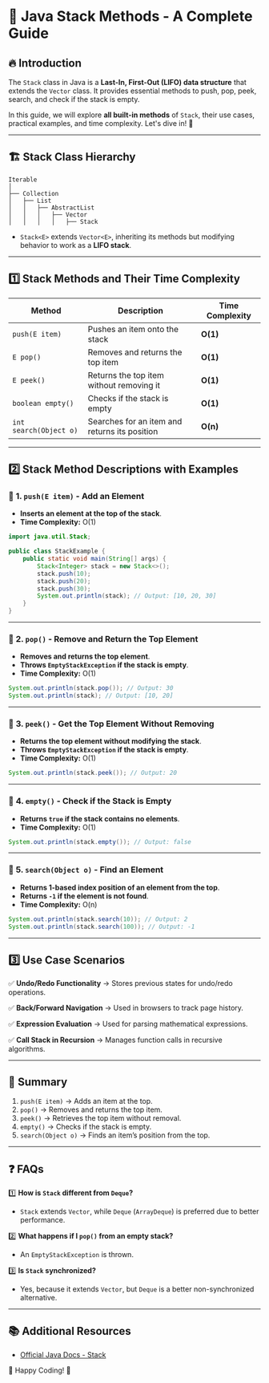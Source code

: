 # 📌 Java Stack Methods - A Complete Guide

## 🔥 Introduction

The `Stack` class in Java is a **Last-In, First-Out (LIFO) data structure** that extends the `Vector` class. It provides essential methods to push, pop, peek, search, and check if the stack is empty.

In this guide, we will explore **all built-in methods** of `Stack`, their use cases, practical examples, and time complexity. Let's dive in! 🚀

---

## 🏗 Stack Class Hierarchy

```plaintext
Iterable
│
├── Collection
│   ├── List
│   │   ├── AbstractList
│   │   │   ├── Vector
│   │   │   │   ├── Stack
```

- `Stack<E>` extends `Vector<E>`, inheriting its methods but modifying behavior to work as a **LIFO stack**.

---

## **1️⃣ Stack Methods and Their Time Complexity**

| Method | Description | Time Complexity |
|--------|------------|----------------|
| `push(E item)` | Pushes an item onto the stack | **O(1)** |
| `E pop()` | Removes and returns the top item | **O(1)** |
| `E peek()` | Returns the top item without removing it | **O(1)** |
| `boolean empty()` | Checks if the stack is empty | **O(1)** |
| `int search(Object o)` | Searches for an item and returns its position | **O(n)** |

---

## **2️⃣ Stack Method Descriptions with Examples**

### 📝 **1. `push(E item)` - Add an Element**

- **Inserts an element at the top of the stack**.
- **Time Complexity:** O(1)

```java
import java.util.Stack;

public class StackExample {
    public static void main(String[] args) {
        Stack<Integer> stack = new Stack<>();
        stack.push(10);
        stack.push(20);
        stack.push(30);
        System.out.println(stack); // Output: [10, 20, 30]
    }
}
```

---

### 📝 **2. `pop()` - Remove and Return the Top Element**

- **Removes and returns the top element**.
- **Throws `EmptyStackException` if the stack is empty**.
- **Time Complexity:** O(1)

```java
System.out.println(stack.pop()); // Output: 30
System.out.println(stack); // Output: [10, 20]
```

---

### 📝 **3. `peek()` - Get the Top Element Without Removing**

- **Returns the top element without modifying the stack**.
- **Throws `EmptyStackException` if the stack is empty**.
- **Time Complexity:** O(1)

```java
System.out.println(stack.peek()); // Output: 20
```

---

### 📝 **4. `empty()` - Check if the Stack is Empty**

- **Returns `true` if the stack contains no elements**.
- **Time Complexity:** O(1)

```java
System.out.println(stack.empty()); // Output: false
```

---

### 📝 **5. `search(Object o)` - Find an Element**

- **Returns 1-based index position of an element from the top**.
- **Returns `-1` if the element is not found**.
- **Time Complexity:** O(n)

```java
System.out.println(stack.search(10)); // Output: 2
System.out.println(stack.search(100)); // Output: -1
```

---

## **3️⃣ Use Case Scenarios**

✅ **Undo/Redo Functionality** → Stores previous states for undo/redo operations.

✅ **Back/Forward Navigation** → Used in browsers to track page history.

✅ **Expression Evaluation** → Used for parsing mathematical expressions.

✅ **Call Stack in Recursion** → Manages function calls in recursive algorithms.

---

## **📌 Summary**

1. `push(E item)` → Adds an item at the top.
2. `pop()` → Removes and returns the top item.
3. `peek()` → Retrieves the top item without removal.
4. `empty()` → Checks if the stack is empty.
5. `search(Object o)` → Finds an item’s position from the top.

---

## ❓ FAQs

1️⃣ **How is `Stack` different from `Deque`?**  
   - `Stack` extends `Vector`, while `Deque` (`ArrayDeque`) is preferred due to better performance.

2️⃣ **What happens if I `pop()` from an empty stack?**  
   - An `EmptyStackException` is thrown.

3️⃣ **Is `Stack` synchronized?**  
   - Yes, because it extends `Vector`, but `Deque` is a better non-synchronized alternative.

---

## 📚 Additional Resources
- [Official Java Docs - Stack](https://docs.oracle.com/javase/8/docs/api/java/util/Stack.html)

🚀 Happy Coding! 🎯

